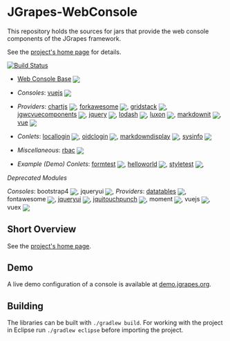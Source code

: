 JGrapes-WebConsole
==================

This repository holds the sources for jars that provide
the web console components of the JGrapes framework.

See the [project's home page](https://mnlipp.github.io/jgrapes/) for details.

[![Build Status](https://github.com/mnlipp/JGrapes-Webconsole/workflows/Java%20CI/badge.svg)](https://github.com/mnlipp/jgrapes-webconsole/actions)

 * [Web Console Base](https://mnlipp.github.io/jgrapes/javadoc-webconsole/org/jgrapes/webconsole/base/package-summary.html) <a href="http://search.maven.org/#search%7Cga%7C1%7Ca%3A%22org.jgrapes.webconsole.base%22"><img style="vertical-align: middle;" src="https://img.shields.io/maven-central/v/org.jgrapes/org.jgrapes.webconsole.base.svg"></a>

 * *Consoles*: [vuejs](https://mnlipp.github.io/jgrapes/javadoc-webconsole/org/jgrapes/webconsole/vuejs/package-summary.html) <a href="http://search.maven.org/#search%7Cga%7C1%7Ca%3A%22org.jgrapes.webconsole.vuejs%22"><img style="vertical-align: middle;" src="https://img.shields.io/maven-central/v/org.jgrapes/org.jgrapes.webconsole.vuejs.svg"></a>

 * *Providers*: [chartjs](https://mnlipp.github.io/jgrapes/javadoc-webconsole/org/jgrapes/webconsole/provider/chartjs/package-summary.html) <a href="http://search.maven.org/#search%7Cga%7C1%7Ca%3A%22org.jgrapes.webconsole.provider.chartjs%22"><img style="vertical-align: middle;" src="https://img.shields.io/maven-central/v/org.jgrapes/org.jgrapes.webconsole.provider.chartjs.svg"></a>,
[forkawesome](https://mnlipp.github.io/jgrapes/javadoc-webconsole/org/jgrapes/webconsole/provider/forkawesome/package-summary.html) <a href="http://search.maven.org/#search%7Cga%7C1%7Ca%3A%22org.jgrapes.webconsole.provider.forkawesome%22"><img style="vertical-align: middle;" src="https://img.shields.io/maven-central/v/org.jgrapes/org.jgrapes.webconsole.provider.forkawesome.svg"></a>,
[gridstack](https://mnlipp.github.io/jgrapes/javadoc-webconsole/org/jgrapes/webconsole/provider/gridstack/package-summary.html) <a href="http://search.maven.org/#search%7Cga%7C1%7Ca%3A%22org.jgrapes.webconsole.provider.gridstack%22"><img style="vertical-align: middle;" src="https://img.shields.io/maven-central/v/org.jgrapes/org.jgrapes.webconsole.provider.gridstack.svg"></a>,
[jgwcvuecomponents](https://mnlipp.github.io/jgrapes/javadoc-webconsole/org/jgrapes/webconsole/provider/jgwcvuecomponents/package-summary.html) <a href="http://search.maven.org/#search%7Cga%7C1%7Ca%3A%22org.jgrapes.webconsole.provider.jgwcvuecomponents%22"><img style="vertical-align: middle;" src="https://img.shields.io/maven-central/v/org.jgrapes/org.jgrapes.webconsole.provider.jgwcvuecomponents.svg"></a>,
[jquery](https://mnlipp.github.io/jgrapes/javadoc-webconsole/org/jgrapes/webconsole/provider/jquery/package-summary.html) <a href="http://search.maven.org/#search%7Cga%7C1%7Ca%3A%22org.jgrapes.webconsole.provider.jquery%22"><img style="vertical-align: middle;" src="https://img.shields.io/maven-central/v/org.jgrapes/org.jgrapes.webconsole.provider.jquery.svg"></a>,
[lodash](https://mnlipp.github.io/jgrapes/javadoc-webconsole/org/jgrapes/webconsole/provider/lodash/package-summary.html) <a href="http://search.maven.org/#search%7Cga%7C1%7Ca%3A%22org.jgrapes.webconsole.provider.lodash%22"><img style="vertical-align: middle;" src="https://img.shields.io/maven-central/v/org.jgrapes/org.jgrapes.webconsole.provider.lodash.svg"></a>,
[luxon](https://mnlipp.github.io/jgrapes/javadoc-webconsole/org/jgrapes/webconsole/provider/luxon/package-summary.html) <a href="http://search.maven.org/#search%7Cga%7C1%7Ca%3A%22org.jgrapes.webconsole.provider.luxon%22"><img style="vertical-align: middle;" src="https://img.shields.io/maven-central/v/org.jgrapes/org.jgrapes.webconsole.provider.luxon.svg"></a>,
[markdownit](https://mnlipp.github.io/jgrapes/javadoc-webconsole/org/jgrapes/webconsole/provider/markdownit/package-summary.html) <a href="http://search.maven.org/#search%7Cga%7C1%7Ca%3A%22org.jgrapes.webconsole.provider.markdownit%22"><img style="vertical-align: middle;" src="https://img.shields.io/maven-central/v/org.jgrapes/org.jgrapes.webconsole.provider.markdownit.svg"></a>,
[vue](https://mnlipp.github.io/jgrapes/javadoc-webconsole/org/jgrapes/webconsole/provider/vue/package-summary.html) <a href="http://search.maven.org/#search%7Cga%7C1%7Ca%3A%22org.jgrapes.webconsole.provider.vue%22"><img style="vertical-align: middle;" src="https://img.shields.io/maven-central/v/org.jgrapes/org.jgrapes.webconsole.provider.vue.svg"></a>

 * *Conlets*: [locallogin](https://mnlipp.github.io/jgrapes/javadoc-webconsole/org/jgrapes/webconlet/locallogin/package-summary.html) <a href="http://search.maven.org/#search%7Cga%7C1%7Ca%3A%22org.jgrapes.webconlet.locallogin%22"><img style="vertical-align: middle;" src="https://img.shields.io/maven-central/v/org.jgrapes/org.jgrapes.webconlet.locallogin.svg"></a>,
[oidclogin](https://mnlipp.github.io/jgrapes/javadoc-webconsole/org/jgrapes/webconlet/oidclogin/package-summary.html) <a href="http://search.maven.org/#search%7Cga%7C1%7Ca%3A%22org.jgrapes.webconlet.oidclogin%22"><img style="vertical-align: middle;" src="https://img.shields.io/maven-central/v/org.jgrapes/org.jgrapes.webconlet.oidclogin.svg"></a>,
 [markdowndisplay](https://mnlipp.github.io/jgrapes/javadoc-webconsole/org/jgrapes/webconlet/markdowndisplay/package-summary.html) <a href="http://search.maven.org/#search%7Cga%7C1%7Ca%3A%22org.jgrapes.webconlet.markdowndisplay%22"><img style="vertical-align: middle;" src="https://img.shields.io/maven-central/v/org.jgrapes/org.jgrapes.webconlet.markdowndisplay.svg"></a>,
[sysinfo](https://mnlipp.github.io/jgrapes/javadoc-webconsole/org/jgrapes/webconlet/sysinfo/package-summary.html) <a href="http://search.maven.org/#search%7Cga%7C1%7Ca%3A%22org.jgrapes.webconlet.sysinfo%22"><img style="vertical-align: middle;" src="https://img.shields.io/maven-central/v/org.jgrapes/org.jgrapes.webconlet.sysinfo.svg"></a>

 * *Miscellaneous*: [rbac](https://mnlipp.github.io/jgrapes/javadoc-webconsole/org/jgrapes/webconsole/rbac/package-summary.html) <a href="http://search.maven.org/#search%7Cga%7C1%7Ca%3A%22org.jgrapes.webconsole.rbac%22"><img style="vertical-align: middle;" src="https://img.shields.io/maven-central/v/org.jgrapes/org.jgrapes.webconsole.rbac.svg"></a>
 
 * *Example (Demo) Conlets*: [formtest](https://mnlipp.github.io/jgrapes/javadoc-webconsole/org/jgrapes/webconlet/examples/formtest/package-summary.html) <a href="http://search.maven.org/#search%7Cga%7C1%7Ca%3A%22org.jgrapes.webconlet.examples.formtest%22"><img style="vertical-align: middle;" src="https://img.shields.io/maven-central/v/org.jgrapes/org.jgrapes.webconlet.examples.formtest.svg"></a>,
[helloworld](https://mnlipp.github.io/jgrapes/javadoc-webconsole/org/jgrapes/webconlet/examples/helloworld/package-summary.html) <a href="http://search.maven.org/#search%7Cga%7C1%7Ca%3A%22org.jgrapes.webconlet.examples.helloworld%22"><img style="vertical-align: middle;" src="https://img.shields.io/maven-central/v/org.jgrapes/org.jgrapes.webconlet.examples.helloworld.svg"></a>,
[styletest](https://mnlipp.github.io/jgrapes/javadoc-webconsole/org/jgrapes/webconlet/examples/styletest/package-summary.html) <a href="http://search.maven.org/#search%7Cga%7C1%7Ca%3A%22org.jgrapes.webconlet.examples.styletest%22"><img style="vertical-align: middle;" src="https://img.shields.io/maven-central/v/org.jgrapes/org.jgrapes.webconlet.examples.styletest.svg"></a>,

*Deprecated Modules*

*Consoles*: bootstrap4 <a href="http://search.maven.org/#search%7Cga%7C1%7Ca%3A%22org.jgrapes.webconsole.bootstrap4%22"><img style="vertical-align: middle;" src="https://img.shields.io/maven-central/v/org.jgrapes/org.jgrapes.webconsole.bootstrap4.svg"></a>, 
jqueryui <a href="http://search.maven.org/#search%7Cga%7C1%7Ca%3A%22org.jgrapes.webconsole.jqueryui%22"><img style="vertical-align: middle;" src="https://img.shields.io/maven-central/v/org.jgrapes/org.jgrapes.webconsole.jqueryui.svg"></a>, 
*Providers*: [datatables](https://mnlipp.github.io/jgrapes/javadoc-webconsole/org/jgrapes/webconsole/provider/datatables/package-summary.html) <a href="http://search.maven.org/#search%7Cga%7C1%7Ca%3A%22org.jgrapes.webconsole.provider.datatables%22"><img style="vertical-align: middle;" src="https://img.shields.io/maven-central/v/org.jgrapes/org.jgrapes.webconsole.provider.datatables.svg"></a>,
fontawesome <a href="http://search.maven.org/#search%7Cga%7C1%7Ca%3A%22org.jgrapes.webconsole.provider.fontawesome%22"><img style="vertical-align: middle;" src="https://img.shields.io/maven-central/v/org.jgrapes/org.jgrapes.webconsole.provider.fontawesome.svg"></a>,
[jqueryui](https://mnlipp.github.io/jgrapes/javadoc-webconsole/org/jgrapes/webconsole/provider/jqueryui/package-summary.html) <a href="http://search.maven.org/#search%7Cga%7C1%7Ca%3A%22org.jgrapes.webconsole.provider.jqueryui%22"><img style="vertical-align: middle;" src="https://img.shields.io/maven-central/v/org.jgrapes/org.jgrapes.webconsole.provider.jqueryui.svg"></a>,
[jquitouchpunch](https://mnlipp.github.io/jgrapes/javadoc-webconsole/org/jgrapes/webconsole/provider/jquitouchpunch/package-summary.html) <a href="http://search.maven.org/#search%7Cga%7C1%7Ca%3A%22org.jgrapes.webconsole.provider.jquitouchpunch%22"><img style="vertical-align: middle;" src="https://img.shields.io/maven-central/v/org.jgrapes/org.jgrapes.webconsole.provider.jquitouchpunch.svg"></a>,
moment <a href="http://search.maven.org/#search%7Cga%7C1%7Ca%3A%22org.jgrapes.webconsole.provider.moment%22"><img style="vertical-align: middle;" src="https://img.shields.io/maven-central/v/org.jgrapes/org.jgrapes.webconsole.provider.moment.svg"></a>,
vuejs <a href="http://search.maven.org/#search%7Cga%7C1%7Ca%3A%22org.jgrapes.webconsole.provider.vuejs%22"><img style="vertical-align: middle;" src="https://img.shields.io/maven-central/v/org.jgrapes/org.jgrapes.webconsole.provider.vuejs.svg"></a>,
vuex <a href="http://search.maven.org/#search%7Cga%7C1%7Ca%3A%22org.jgrapes.webconsole.provider.vuex%22"><img style="vertical-align: middle;" src="https://img.shields.io/maven-central/v/org.jgrapes/org.jgrapes.webconsole.provider.vuex.svg"></a>


Short Overview
--------------

See the [project's home page](https://mnlipp.github.io/jgrapes/WebConsole.html).

Demo
----

A live demo configuration of a console is available at [demo.jgrapes.org](https://demo.jgrapes.org/).

Building
--------

The libraries can be built with `./gradlew build`. For working with 
the project in Eclipse run `./gradlew eclipse` before importing the 
project. 
